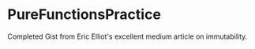 # PureFunctionsPractice
Completed Gist from Eric Elliot's excellent medium article on immutability.
